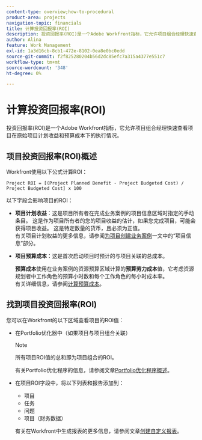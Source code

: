```yaml
---
content-type: overview;how-to-procedural
product-area: projects
navigation-topic: financials
title: 计算投资回报率(ROI)
description: 投资回报率(ROI)是一个Adobe Workfront指标，它允许项目组合经理快速查看项目在原始项目计划收益和预算成本下的执行情况。
author: Alina
feature: Work Management
exl-id: 1a3d16cb-8cb1-472e-8102-0ea8e0bc0edd
source-git-commit: f2f825280204b56d2dc85efc7a315a4377e551c7
workflow-type: tm+mt
source-wordcount: '348'
ht-degree: 0%

---
```


# 计算投资回报率(ROI)

投资回报率(ROI)是一个Adobe Workfront指标，它允许项目组合经理快速查看项目在原始项目计划收益和预算成本下的执行情况。

## 项目投资回报率(ROI)概述

Workfront使用以下公式计算ROI：

```
Project ROI = [(Project Planned Benefit - Project Budgeted Cost) / Project Budgeted Cost] x 100
```

以下字段会影响项目的ROI：

* **项目计划收益**：这是项目所有者在完成业务案例的项目信息区域时指定的手动条目。 这是作为项目所有者的您的项目收益的估计，如果您完成项目，可能会获得项目收益。 这是特定数量的货币，且必须为正值。\
  有关项目计划权益的更多信息，请参阅[为项目创建业务案例](../../../manage-work/projects/define-a-business-case/create-business-case.md)一文中的“项目信息”部分。

* **项目预算成本**：这是首次启动项目时预计的与项目关联的总成本。

  **预算成本**&#x200B;使用在业务案例的资源预算区域计算的&#x200B;**预算劳力成本**&#x200B;值，它考虑资源规划者中工作角色的预算小时数和每个工作角色的每小时成本率。\
  有关详细信息，请参阅[计算预算成本](../../../manage-work/projects/project-finances/budgeted-cost.md)。

## 找到项目投资回报率(ROI)

您可以在Workfront的以下区域查看项目的ROI值：

* 在Portfolio优化器中（如果项目与项目组合关联）

  >[!NOTE]
  >
  >所有项目ROI值的总和即为项目组合的ROI。

  有关Portfolio优化程序的信息，请参阅文章[Portfolio优化程序概述](../../../manage-work/portfolios/portfolio-optimizer/portfolio-optimizer-overview.md)。

* 在项目ROI字段中，将以下列表和报告添加到： 

   * 项目
   * 任务
   * 问题
   * 项目（财务数据）

  有关在Workfront中生成报表的更多信息，请参阅文章[创建自定义报表](../../../reports-and-dashboards/reports/creating-and-managing-reports/create-custom-report.md)。

